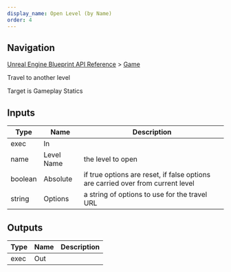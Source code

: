 ```yaml
---
display_name: Open Level (by Name)
order: 4
---
```

## Navigation

[Unreal Engine Blueprint API Reference](https://dev.epicgames.com/documentation/en-us/unreal-engine/BlueprintAPI) > [Game](https://dev.epicgames.com/documentation/en-us/unreal-engine/BlueprintAPI/Game)

Travel to another level

Target is Gameplay Statics

## Inputs

| Type | Name | Description |
| --- | --- | --- |
| exec | In |  |
| name | Level Name | the level to open |
| boolean | Absolute | if true options are reset, if false options are carried over from current level |
| string | Options | a string of options to use for the travel URL |

## Outputs

| Type | Name | Description |
| --- | --- | --- |
| exec | Out |  |
